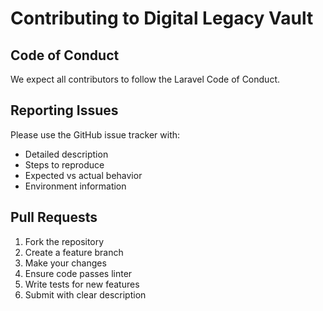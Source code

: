 # Contributing to Digital Legacy Vault

## Code of Conduct
We expect all contributors to follow the Laravel Code of Conduct.

## Reporting Issues
Please use the GitHub issue tracker with:
- Detailed description
- Steps to reproduce
- Expected vs actual behavior
- Environment information

## Pull Requests
1. Fork the repository
2. Create a feature branch
3. Make your changes
4. Ensure code passes linter
5. Write tests for new features
6. Submit with clear description

